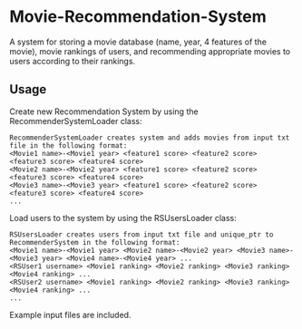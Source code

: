 # Movie-Recommendation-System

A system for storing a movie database (name, year, 4 features of the movie), movie rankings of users, and recommending appropriate movies to users according to their rankings.

## Usage
Create new Recommendation System by using the RecommenderSystemLoader class:
```
RecommenderSystemLoader creates system and adds movies from input txt file in the following format:
<Movie1 name>-<Movie1 year> <feature1 score> <feature2 score> <feature3 score> <feature4 score>
<Movie2 name>-<Movie2 year> <feature1 score> <feature2 score> <feature3 score> <feature4 score>
<Movie3 name>-<Movie3 year> <feature1 score> <feature2 score> <feature3 score> <feature4 score>
...
```

Load users to the system by using the RSUsersLoader class:
```
RSUsersLoader creates users from input txt file and unique_ptr to RecommenderSystem in the following format:
<Movie1 name>-<Movie1 year> <Movie2 name>-<Movie2 year> <Movie3 name>-<Movie3 year> <Movie4 name>-<Movie4 year> ...
<RSUser1 username> <Movie1 ranking> <Movie2 ranking> <Movie3 ranking> <Movie4 ranking> ...
<RSUser2 username> <Movie1 ranking> <Movie2 ranking> <Movie3 ranking> <Movie4 ranking> ...
...
```

Example input files are included.
